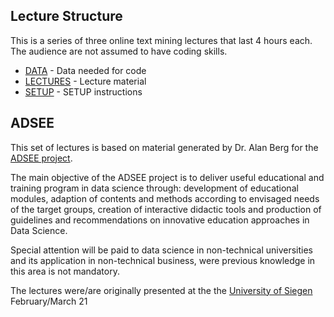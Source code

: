 ## Lecture Structure

This is a series of three online text mining lectures that last 4 hours each. The audience are not assumed to have coding skills.

* [DATA](./DATA) - Data needed for code
* [LECTURES](./LECTURES) - Lecture material
* [SETUP](./SETUP) - SETUP instructions

## ADSEE

This set of lectures is based on material generated by Dr. Alan Berg for the [ADSEE project](https://adsee.eu/).

The main objective of the ADSEE project is to deliver useful educational and training program in data science through: development of educational modules, adaption of contents and methods according to envisaged needs of the target groups, creation of interactive didactic tools and production of guidelines and recommendations on innovative education approaches in Data Science.

Special attention will be paid to data science in non-technical universities and its application in non-technical business, were previous knowledge in this area is not mandatory.

The lectures were/are originally presented at the the [University of Siegen](https://www.uni-siegen.de/start/index.html.en) February/March 21


